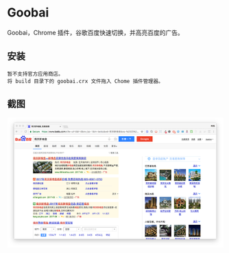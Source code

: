 # Goobai
Goobai，Chrome 插件，谷歌百度快速切换，并高亮百度的广告。

安装
----
```
暂不支持官方应用商店。
将 build 目录下的 goobai.crx 文件拖入 Chome 插件管理器。
```

截图
----
![Googbai Screenshot](docs/screenshot.png)

